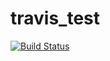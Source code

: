 # travis_test

[![Build Status](https://travis-ci.com/m-cahana/travis_test.svg?branch=master)](https://travis-ci.com/m-cahana/travis_test)
